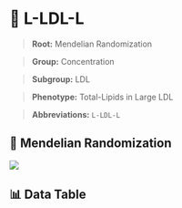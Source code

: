 # 🧪 L-LDL-L

> **Root:** Mendelian Randomization

> **Group:** Concentration  

> **Subgroup:** LDL

> **Phenotype:** Total-Lipids in Large LDL  

> **Abbreviations:** `L-LDL-L`

## 🧬 Mendelian Randomization  

<img src="/MR/Figures/Inverse/LhengxianLDLhengxianL.png"/>


## 📊 Data Table


<CsvTableMRI src="/MR_Data/Inverse/LhengxianLDLhengxianL.csv"/>
